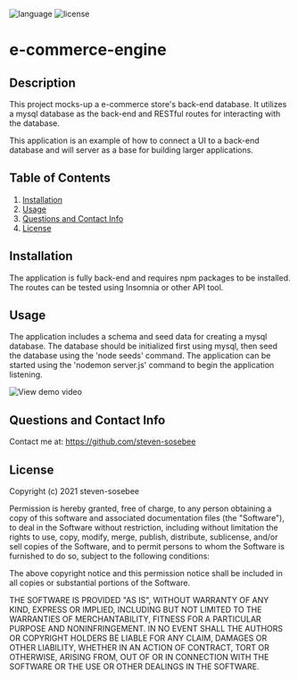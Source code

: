 ![language](https://img.shields.io/github/languages/top/steven-sosebee/e-commerce-engine)
![license](https://img.shields.io/github/license/steven-sosebee/e-commerce-engine)

# e-commerce-engine

## Description

This project mocks-up a e-commerce store's back-end database. It utilizes a mysql database as the back-end and RESTful routes for interacting with the database.

This application is an example of how to connect a UI to a back-end database and will server as a base for building larger applications.

## Table of Contents

1. [Installation](#installation)
2. [Usage](#usage)
3. [Questions and Contact Info](#questions-and-contact-info)
4. [License](#license)

## Installation

The application is fully back-end and requires npm packages to be installed. The routes can be tested using Insomnia or other API tool.

## Usage

The application includes a schema and seed data for creating a mysql database. The database should be initialized first using mysql, then seed the database using the 'node seeds' command. The application can be started using the 'nodemon server.js' command to begin the application listening.

![View demo video](https://drive.google.com/file/d/1xfW-GHQO-Xh8W8dd78tJLIwN9NU0mJZy/view)

## Questions and Contact Info

Contact me at: https://github.com/steven-sosebee

## License

Copyright (c) 2021 steven-sosebee

Permission is hereby granted, free of charge, to any person obtaining a copy
of this software and associated documentation files (the "Software"), to deal
in the Software without restriction, including without limitation the rights
to use, copy, modify, merge, publish, distribute, sublicense, and/or sell
copies of the Software, and to permit persons to whom the Software is
furnished to do so, subject to the following conditions:

The above copyright notice and this permission notice shall be included in all
copies or substantial portions of the Software.

THE SOFTWARE IS PROVIDED "AS IS", WITHOUT WARRANTY OF ANY KIND, EXPRESS OR
IMPLIED, INCLUDING BUT NOT LIMITED TO THE WARRANTIES OF MERCHANTABILITY,
FITNESS FOR A PARTICULAR PURPOSE AND NONINFRINGEMENT. IN NO EVENT SHALL THE
AUTHORS OR COPYRIGHT HOLDERS BE LIABLE FOR ANY CLAIM, DAMAGES OR OTHER
LIABILITY, WHETHER IN AN ACTION OF CONTRACT, TORT OR OTHERWISE, ARISING FROM,
OUT OF OR IN CONNECTION WITH THE SOFTWARE OR THE USE OR OTHER DEALINGS IN THE
SOFTWARE.
